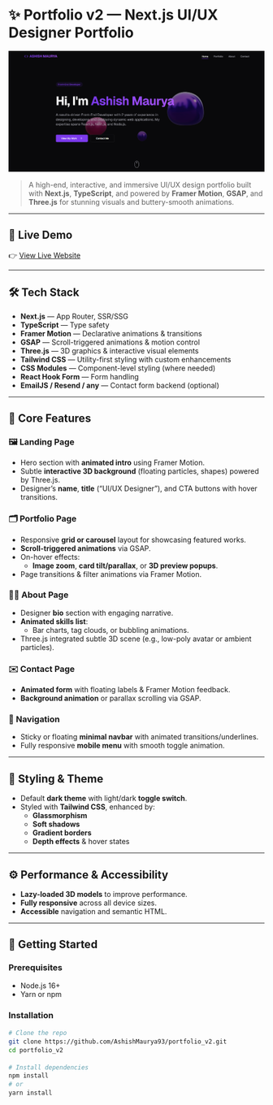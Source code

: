# ✨ Portfolio v2 — Next.js UI/UX Designer Portfolio

![Preview Banner](https://raw.githubusercontent.com/AshishMaurya93/portfolio_v2/main/public/images/site-preview.png) <!-- Replace with an actual image link or remove -->

> A high-end, interactive, and immersive UI/UX design portfolio built with **Next.js**, **TypeScript**, and powered by **Framer Motion**, **GSAP**, and **Three.js** for stunning visuals and buttery-smooth animations.

---

## 🔗 Live Demo

👉 [View Live Website](https://portfolio-v2-khaki-sigma.vercel.app/) <!-- Replace with your deployed link -->

---

## 🛠 Tech Stack

- **Next.js** — App Router, SSR/SSG
- **TypeScript** — Type safety
- **Framer Motion** — Declarative animations & transitions
- **GSAP** — Scroll-triggered animations & motion control
- **Three.js** — 3D graphics & interactive visual elements
- **Tailwind CSS** — Utility-first styling with custom enhancements
- **CSS Modules** — Component-level styling (where needed)
- **React Hook Form** — Form handling
- **EmailJS / Resend / any** — Contact form backend (optional)

---

## 🎨 Core Features

### 🖼 Landing Page

- Hero section with **animated intro** using Framer Motion.
- Subtle **interactive 3D background** (floating particles, shapes) powered by Three.js.
- Designer’s **name**, **title** (“UI/UX Designer”), and CTA buttons with hover transitions.

### 🗂 Portfolio Page

- Responsive **grid or carousel** layout for showcasing featured works.
- **Scroll-triggered animations** via GSAP.
- On-hover effects:
  - **Image zoom**, **card tilt/parallax**, or **3D preview popups**.
- Page transitions & filter animations via Framer Motion.

### 👨‍💼 About Page

- Designer **bio** section with engaging narrative.
- **Animated skills list**:
  - Bar charts, tag clouds, or bubbling animations.
- Three.js integrated subtle 3D scene (e.g., low-poly avatar or ambient particles).

### ✉️ Contact Page

- **Animated form** with floating labels & Framer Motion feedback.
- **Background animation** or parallax scrolling via GSAP.

### 🧭 Navigation

- Sticky or floating **minimal navbar** with animated transitions/underlines.
- Fully responsive **mobile menu** with smooth toggle animation.

---

## 🌙 Styling & Theme

- Default **dark theme** with light/dark **toggle switch**.
- Styled with **Tailwind CSS**, enhanced by:
  - **Glassmorphism**
  - **Soft shadows**
  - **Gradient borders**
  - **Depth effects** & hover states

---

## ⚙️ Performance & Accessibility

- **Lazy-loaded 3D models** to improve performance.
- **Fully responsive** across all device sizes.
- **Accessible** navigation and semantic HTML.

---

## 🚀 Getting Started

### Prerequisites

- Node.js 16+
- Yarn or npm

### Installation

```bash
# Clone the repo
git clone https://github.com/AshishMaurya93/portfolio_v2.git
cd portfolio_v2

# Install dependencies
npm install
# or
yarn install

